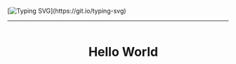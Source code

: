 

[![Typing SVG](https://readme-typing-svg.herokuapp.com?font=Fira+Code&weight=300&size=20&duration=4000&pause=1000&color=ccff33&center=true&vCenter=true&random=false&width=1000&lines=Eai!%2C+eu+sou+o+Lucas+Teixeira.;Eu+tenho+22+anos+e+sou+estudante+de+Analise+e+Desenvolvimento+de+Sistemas.;Seja+Bem+Vindo!)](https://git.io/typing-svg)

---   
<!--titulo--> 
<div id="user-content-toc">
<ul align="center">
<summary><h1 style="display: inline-block">Hello World</h1></summary>
</div>
  

 

###
  </div>
